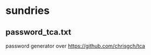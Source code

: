 sundries
=========

password_tca.txt
-----------------
password generator over https://github.com/chrisgch/tca
